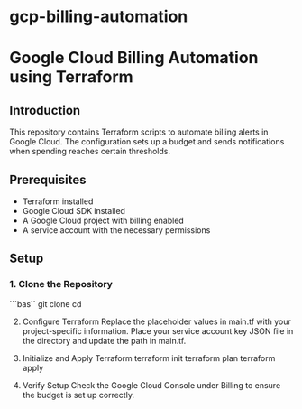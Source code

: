 # gcp-billing-automation
# Google Cloud Billing Automation using Terraform

## Introduction
This repository contains Terraform scripts to automate billing alerts in Google Cloud. The configuration sets up a budget and sends notifications when spending reaches certain thresholds.

## Prerequisites
- Terraform installed
- Google Cloud SDK installed
- A Google Cloud project with billing enabled
- A service account with the necessary permissions

## Setup

### 1. Clone the Repository
```bas``
git clone <repository-url>
cd <repository-directory>

2. Configure Terraform
Replace the placeholder values in main.tf with your project-specific information.
Place your service account key JSON file in the directory and update the path in main.tf.

3. Initialize and Apply Terraform
terraform init
terraform plan
terraform apply

4. Verify Setup
Check the Google Cloud Console under Billing to ensure the budget is set up correctly.


